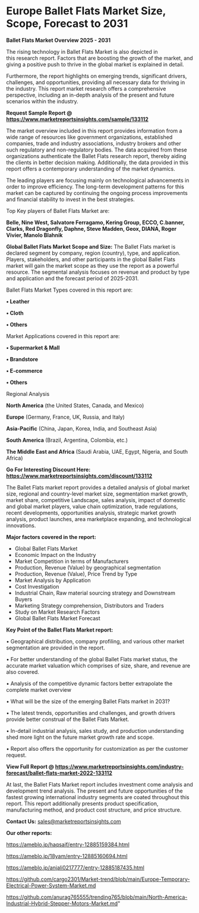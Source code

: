 # Europe Ballet Flats Market Size, Scope, Forecast to 2031

<Strong> Ballet Flats Market Overview 2025 - 2031</strong>

The rising technology in Ballet Flats Market is also depicted in this research report. Factors that are boosting the growth of the market, and giving a positive push to thrive in the global market is explained in detail.

Furthermore, the report highlights on emerging trends, significant drivers, challenges, and opportunities, providing all necessary data for thriving in the industry. This report market research offers a comprehensive perspective, including an in-depth analysis of the present and future scenarios within the industry.

<strong>Request Sample Report @ <a href=https://www.marketreportsinsights.com/sample/133112>https://www.marketreportsinsights.com/sample/133112</a></strong>

The market overview included in this report provides information from a wide range of resources like government organizations, established companies, trade and industry associations, industry brokers and other such regulatory and non-regulatory bodies. The data acquired from these organizations authenticate the Ballet Flats research report, thereby aiding the clients in better decision making. Additionally, the data provided in this report offers a contemporary understanding of the market dynamics.

The leading players are focusing mainly on technological advancements in order to improve efficiency. The long-term development patterns for this market can be captured by continuing the ongoing process improvements and financial stability to invest in the best strategies.

Top Key players of Ballet Flats Market are:

<strong>Belle, Nine West, Salvatore Ferragamo, Kering Group, ECCO, C.banner, Clarks, Red Dragonfly, Daphne, Steve Madden, Geox, DIANA, Roger Vivier, Manolo Blahnik</strong>

<strong><b>Global Ballet Flats Market Scope and Size:</b></strong>
The Ballet Flats market is declared segment by company, region (country), type, and application. Players, stakeholders, and other participants in the global Ballet Flats market will gain the market scope as they use the report as a powerful resource. The segmental analysis focuses on revenue and product by type and application and the forecast period of 2025-2031.

Ballet Flats Market Types covered in this report are:

<strong>• Leather

• Cloth

• Others</strong>

Market Applications covered in this report are:

<strong>• Supermarket & Mall

• Brandstore

• E-commerce

• Others</strong> 

Regional Analysis

<strong>North America</strong> (the United States, Canada, and Mexico)

<strong>Europe</strong> (Germany, France, UK, Russia, and Italy)

<strong>Asia-Pacific</strong> (China, Japan, Korea, India, and Southeast Asia)

<strong>South America</strong> (Brazil, Argentina, Colombia, etc.)

<strong>The Middle East and Africa</strong> (Saudi Arabia, UAE, Egypt, Nigeria, and South Africa)

<strong>Go For Interesting Discount Here: <a href=https://www.marketreportsinsights.com/discount/133112>https://www.marketreportsinsights.com/discount/133112</a></strong>

The Ballet Flats market report provides a detailed analysis of global market size, regional and country-level market size, segmentation market growth, market share, competitive Landscape, sales analysis, impact of domestic and global market players, value chain optimization, trade regulations, recent developments, opportunities analysis, strategic market growth analysis, product launches, area marketplace expanding, and technological innovations.

<strong><b>Major factors covered in the report:</b></strong>
<ul>
  <li>Global Ballet Flats Market </li>
  <li>Economic Impact on the Industry</li>
  <li>Market Competition in terms of Manufacturers</li>
  <li>Production, Revenue (Value) by geographical segmentation</li>
  <li>Production, Revenue (Value), Price Trend by Type</li>
  <li>Market Analysis by Application</li>
  <li>Cost Investigation</li>
  <li>Industrial Chain, Raw material sourcing strategy and Downstream Buyers</li>
  <li>Marketing Strategy comprehension, Distributors and Traders</li>
  <li>Study on Market Research Factors</li>
  <li>Global Ballet Flats Market Forecast</li>
</ul>

<strong><b>Key Point of the Ballet Flats Market report:</b></strong>

• Geographical distribution, company profiling, and various other market segmentation are provided in the report.

• For better understanding of the global Ballet Flats market status, the accurate market valuation which comprises of size, share, and revenue are also covered.

• Analysis of the competitive dynamic factors better extrapolate the complete market overview

• What will be the size of the emerging Ballet Flats market in 2031?

• The latest trends, opportunities and challenges, and growth drivers provide better construal of the Ballet Flats Market.

• In-detail industrial analysis, sales study, and production understanding shed more light on the future market growth rate and scope.

• Report also offers the opportunity for customization as per the customer request.

<strong><b>View Full Report @ <a href=https://www.marketreportsinsights.com/industry-forecast/ballet-flats-market-2022-133112>https://www.marketreportsinsights.com/industry-forecast/ballet-flats-market-2022-133112</a></b></strong>


At last, the Ballet Flats Market report includes investment come analysis and development trend analysis. The present and future opportunities of the fastest growing international industry segments are coated throughout this report. This report additionally presents product specification, manufacturing method, and product cost structure, and price structure.

<strong>Contact Us:</strong>
sales@marketreportsinsights.com

<strong>Our other reports:</strong>

<a href=https://ameblo.jp/haqsaif/entry-12885159384.html>https://ameblo.jp/haqsaif/entry-12885159384.html</a>

<a href=https://ameblo.jp/18yam/entry-12885160694.html>https://ameblo.jp/18yam/entry-12885160694.html</a>

<a href=https://ameblo.jp/anjali0217777/entry-12885187435.html>https://ameblo.jp/anjali0217777/entry-12885187435.html</a>

<a href=https://github.com/cargo2301/Market-trend/blob/main/Europe-Temporary-Electrical-Power-System-Market.md>https://github.com/cargo2301/Market-trend/blob/main/Europe-Temporary-Electrical-Power-System-Market.md</a>

<a href=https://github.com/anurag765555/trending765/blob/main/North-America-Industrial-Hybrid-Stepper-Motors-Market.md>https://github.com/anurag765555/trending765/blob/main/North-America-Industrial-Hybrid-Stepper-Motors-Market.md</a>"
